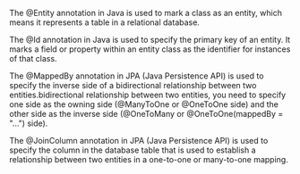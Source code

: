 The @Entity annotation in Java is used to mark a class as an entity, which means it represents a table in a relational database. 

The @Id annotation in Java is used to specify the primary key of an entity. It marks a field or property within an entity class as the identifier for instances of that class.

The @MappedBy annotation in JPA (Java Persistence API) is used to specify the inverse side of a bidirectional relationship between two entities.bidirectional relationship between two entities, you need to specify one side as the owning side (@ManyToOne or @OneToOne side) and the other side as the inverse side (@OneToMany or @OneToOne(mappedBy = "...") side).

The @JoinColumn annotation in JPA (Java Persistence API) is used to specify the column in the database table that is used to establish a relationship between two entities in a one-to-one or many-to-one mapping.
